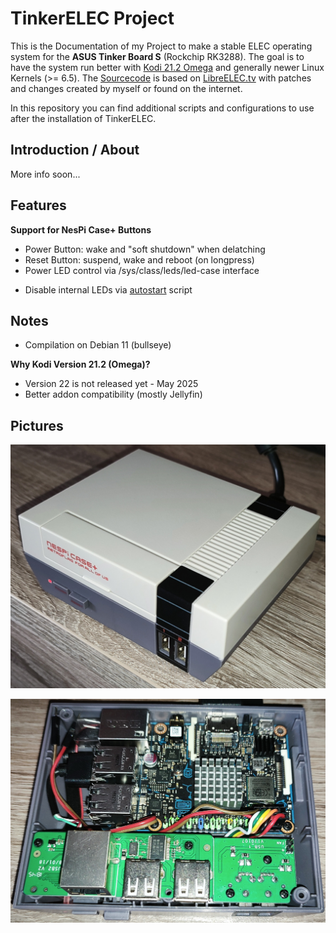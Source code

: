 # TinkerELEC Project

This is the Documentation of my Project to make a stable ELEC operating system for the **ASUS Tinker Board S** (Rockchip RK3288). The goal is to have the system run better with [Kodi 21.2 Omega](https://kodi.tv) and generally newer Linux Kernels (>= 6.5).
The [Sourcecode](https://github.com/s7a7ic/TinkerELEC) is based on [LibreELEC.tv](https://github.com/LibreELEC/LibreELEC.tv) with patches and changes created by myself or found on the internet.

In this repository you can find additional scripts and configurations to use after the installation of TinkerELEC.

## Introduction / About

More info soon...

## Features

**Support for NesPi Case+ Buttons**
- Power Button: wake and "soft shutdown" when delatching
- Reset Button: suspend, wake and reboot (on longpress)
- Power LED control via /sys/class/leds/led-case interface

* Disable internal LEDs via [autostart](scripts/autostart.sh) script

## Notes

* Compilation on Debian 11 (bullseye)

**Why Kodi Version 21.2 (Omega)?**
* Version 22 is not released yet - May 2025
* Better addon compatibility (mostly Jellyfin)

## Pictures

![NesPi Case+ 1](pictures/nespi_case_1.jpg)

![NesPi Case+ 1 open](pictures/nespi_case_1_open.jpg)
